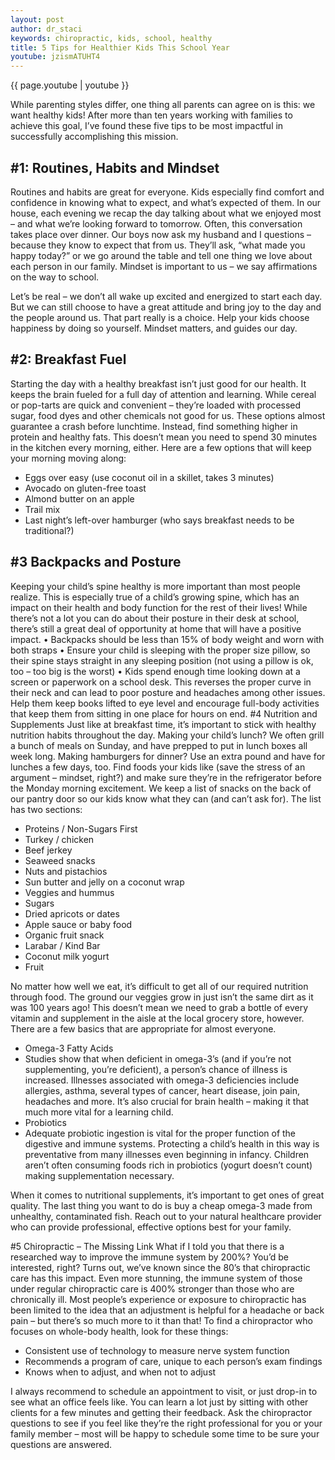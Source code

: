 ```yaml
---
layout: post
author: dr_staci
keywords: chiropractic, kids, school, healthy
title: 5 Tips for Healthier Kids This School Year
youtube: jzismATUHT4
---
```


<div class="blog-preview">
  {{ page.youtube | youtube }}
</div>

While parenting styles differ, one thing all parents can agree on is this: we want healthy kids! After more than ten years working with families to achieve this goal, I’ve found these five tips to be most impactful in successfully accomplishing this mission.

## #1: Routines, Habits and Mindset
Routines and habits are great for everyone. Kids especially find comfort and confidence in knowing what to expect, and what’s expected of them. In our house, each evening we recap the day talking about what we enjoyed most – and what we’re looking forward to tomorrow. Often, this conversation takes place over dinner. Our boys now ask my husband and I questions – because they know to expect that from us. They’ll ask, “what made you happy today?” or we go around the table and tell one thing we love about each person in our family. Mindset is important to us – we say affirmations on the way to school.

Let’s be real – we don’t all wake up excited and energized to start each day. But we can still choose to have a great attitude and bring joy to the day and the people around us. That part really is a choice. Help your kids choose happiness by doing so yourself. Mindset matters, and guides our day.

## #2: Breakfast Fuel
Starting the day with a healthy breakfast isn’t just good for our health. It keeps the brain fueled for a full day of attention and learning. While cereal or pop-tarts are quick and convenient – they’re loaded with processed sugar, food dyes and other chemicals not good for us.  These options almost guarantee a crash before lunchtime. Instead, find something higher in protein and healthy fats. This doesn’t mean you need to spend 30 minutes in the kitchen every morning, either. Here are a few options that will keep your morning moving along:

* Eggs over easy (use coconut oil in a skillet, takes 3 minutes)
* Avocado on gluten-free toast
* Almond butter on an apple
* Trail mix
* Last night’s left-over hamburger (who says breakfast needs to be traditional?)

## #3 Backpacks and Posture
Keeping your child’s spine healthy is more important than most people realize. This is especially true of a child’s growing spine, which has an impact on their health and body function for the rest of their lives! While there’s not a lot you can do about their posture in their desk at school, there’s still a great deal of opportunity at home that will have a positive impact.
• Backpacks should be less than 15% of body weight and worn with both straps
• Ensure your child is sleeping with the proper size pillow, so their spine stays straight in any sleeping position (not using a pillow is ok, too – too big is the worst)
• Kids spend enough time looking down at a screen or paperwork on a school desk. This reverses the proper curve in their neck and can lead to poor posture and headaches among other issues. Help them keep books lifted to eye level and encourage full-body activities that keep them from sitting in one place for hours on end. 
#4 Nutrition and Supplements
Just like at breakfast time, it’s important to stick with healthy nutrition habits throughout the day. Making your child’s lunch? We often grill a bunch of meals on Sunday, and have prepped to put in lunch boxes all week long. Making hamburgers for dinner? Use an extra pound and have for lunches a few days, too. Find foods your kids like (save the stress of an argument – mindset, right?) and make sure they’re in the refrigerator before the Monday morning excitement. We keep a list of snacks on the back of our pantry door so our kids know what they can (and can’t ask for). The list has two sections:

* Proteins / Non-Sugars First
* Turkey / chicken
* Beef jerkey
* Seaweed snacks
* Nuts and pistachios
* Sun butter and jelly on a coconut wrap
* Veggies and hummus
* Sugars
* Dried apricots or dates
* Apple sauce or baby food
* Organic fruit snack
* Larabar / Kind Bar
* Coconut milk yogurt
* Fruit

No matter how well we eat, it’s difficult to get all of our required nutrition through food. The ground our veggies grow in just isn’t the same dirt as it was 100 years ago! This doesn’t mean we need to grab a bottle of every vitamin and supplement in the aisle at the local grocery store, however. There are a few basics that are appropriate for almost everyone. 

* Omega-3 Fatty Acids
* Studies show that when deficient in omega-3’s (and if you’re not supplementing, you’re deficient), a person’s chance of illness is increased. Illnesses associated with omega-3 deficiencies include allergies, asthma, several types of cancer, heart disease, join pain, headaches and more. It’s also crucial for brain health – making it that much more vital for a learning child.
* Probiotics
* Adequate probiotic ingestion is vital for the proper function of the digestive and immune systems. Protecting a child’s health in this way is preventative from many illnesses even beginning in infancy. Children aren’t often consuming foods rich in probiotics (yogurt doesn’t count) making supplementation necessary.

When it comes to nutritional supplements, it’s important to get ones of great quality. The last thing you want to do is buy a cheap omega-3 made from unhealthy, contaminated fish. Reach out to your natural healthcare provider who can provide professional, effective options best for your family.

#5 Chiropractic – The Missing Link
What if I told you that there is a researched way to improve the immune system by 200%? You’d be interested, right? Turns out, we’ve known since the 80’s that chiropractic care has this impact. Even more stunning, the immune system of those under regular chiropractic care is 400% stronger than those who are chronically ill. Most people’s experience or exposure to chiropractic has been limited to the idea that an adjustment is helpful for a headache or back pain – but there’s so much more to it than that! To find a chiropractor who focuses on whole-body health, look for these things:

* Consistent use of technology to measure nerve system function
* Recommends a program of care, unique to each person’s exam findings
* Knows when to adjust, and when not to adjust

I always recommend to schedule an appointment to visit, or just drop-in to see what an office feels like. You can learn a lot just by sitting with other clients for a few minutes and getting their feedback. Ask the chiropractor questions to see if you feel like they’re the right professional for you or your family member – most will be happy to schedule some time to be sure your questions are answered.
